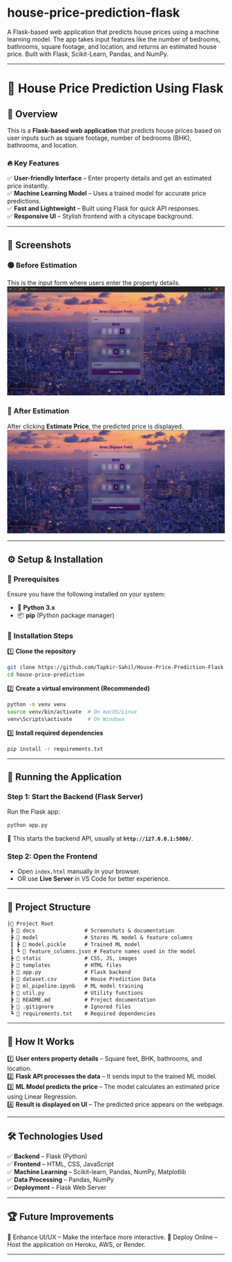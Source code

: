 # house-price-prediction-flask
A Flask-based web application that predicts house prices using a machine learning model. The app takes input features like the number of bedrooms, bathrooms, square footage, and location, and returns an estimated house price. Built with Flask, Scikit-Learn, Pandas, and NumPy.

---

# 🏡 **House Price Prediction Using Flask**  

## 📌 **Overview**  
This is a **Flask-based web application** that predicts house prices based on user inputs such as square footage, number of bedrooms (BHK), bathrooms, and location.  

### 🔥 **Key Features**  
✅ **User-friendly Interface** – Enter property details and get an estimated price instantly.  
✅ **Machine Learning Model** – Uses a trained model for accurate price predictions.  
✅ **Fast and Lightweight** – Built using Flask for quick API responses.  
✅ **Responsive UI** – Stylish frontend with a cityscape background.  

---

## 📸 **Screenshots**  

### 🟢 **Before Estimation**  
This is the input form where users enter the property details.  
![Before Estimation](docs/C_Before%20Estimation.png)  

### 🔵 **After Estimation**  
After clicking **Estimate Price**, the predicted price is displayed.  
![After Estimation](docs/C_After%20Estimation.PNG)  

---

## ⚙ **Setup & Installation**  

### 📌 **Prerequisites**  
Ensure you have the following installed on your system:  
- 🐍 **Python 3.x**  
- 📦 **pip** (Python package manager)  

### 🔧 **Installation Steps**  

1️⃣ **Clone the repository**  
   ```bash
   git clone https://github.com/Tapkir-Sahil/House-Price-Prediction-Flask.git
   cd house-price-prediction
   ```  

2️⃣ **Create a virtual environment (Recommended)**  
   ```bash
   python -m venv venv
   source venv/bin/activate  # On macOS/Linux
   venv\Scripts\activate     # On Windows
   ```  

3️⃣ **Install required dependencies**  
   ```bash
   pip install -r requirements.txt
   ```  

---

## 🚀 **Running the Application**  

### **Step 1: Start the Backend (Flask Server)**  
Run the Flask app:  
```bash
python app.py
```  
🔹 This starts the backend API, usually at **`http://127.0.0.1:5000/`**.  

### **Step 2: Open the Frontend**  
- Open `index.html` manually in your browser.  
- OR use **Live Server** in VS Code for better experience.  

---

## 📂 **Project Structure**  
```
├📂 Project Root
 ┣ 📂 docs                # Screenshots & documentation
 ┣ 📂 model               # Stores ML model & feature columns
 ┃ ┣ 📄 model.pickle      # Trained ML model
 ┃ ┗ 📄 feature_columns.json # Feature names used in the model
 ┣ 📂 static              # CSS, JS, images
 ┣ 📂 templates           # HTML files
 ┣ 📄 app.py              # Flask backend
 ┣ 📄 dataset.csv         # House Prediction Data
 ┣ 📄 ml_pipeline.ipynb   # ML model training
 ┣ 📄 util.py             # Utility functions
 ┣ 📄 README.md           # Project documentation
 ┣ 📄 .gitignore          # Ignored files
 ┗ 📄 requirements.txt    # Required dependencies

```

---

## 🎯 **How It Works**  

1️⃣ **User enters property details** – Square feet, BHK, bathrooms, and location.  
2️⃣ **Flask API processes the data** – It sends input to the trained ML model.  
3️⃣ **ML Model predicts the price** – The model calculates an estimated price using Linear Regression.  
4️⃣ **Result is displayed on UI** – The predicted price appears on the webpage.  

---

## 🛠 **Technologies Used**  

✅ **Backend** – Flask (Python)  
✅ **Frontend** – HTML, CSS, JavaScript  
✅ **Machine Learning** – Scikit-learn, Pandas, NumPy, Matplotlib  
✅ **Data Processing** – Pandas, NumPy  
✅ **Deployment** – Flask Web Server  

---

## 🏆 **Future Improvements**

🔹 Enhance UI/UX – Make the interface more interactive.
🔹 Deploy Online – Host the application on Heroku, AWS, or Render.

---